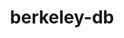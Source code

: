 ---
title: "berkeley-db"
layout: cache
categories: [package, v0.18.1]
meta: {"versions": ["18.1.40"], "compilers": ["gcc@=7.3.1", "gcc@=7.5.0", "gcc@=8.4.0"], "oss": ["amzn2", "ubuntu18.04"], "platforms": ["linux"], "targets": ["aarch64", "graviton2", "x86_64", "x86_64_v3", "x86_64_v4"], "stacks": ["aws-ahug", "aws-ahug-aarch64", "aws-isc", "aws-isc-aarch64", "build_systems", "data-vis-sdk", "e4s", "radiuss", "root", "tutorial"], "num_specs": 6, "num_specs_by_stack": {"e4s": 1, "build_systems": 1, "tutorial": 2, "data-vis-sdk": 1, "radiuss": 1, "root": 6, "aws-isc": 2, "aws-ahug": 2, "aws-ahug-aarch64": 2, "aws-isc-aarch64": 2}}
spec_details: [{"hash": "q6tqmmmitkatscuadcwn6ea32iscs55k", "compiler": "gcc@=7.5.0", "versions": ["18.1.40"], "os": "ubuntu18.04", "platform": "linux", "target": "x86_64", "variants": ["+cxx", "~docs", "patches=b231fcc", "+stl"], "stacks": ["e4s", "build_systems", "tutorial", "data-vis-sdk", "radiuss", "root"], "size": "-", "tarball": "https://binaries.spack.io/releases/v0.18.1/build_cache/linux-ubuntu18.04-x86_64/gcc-7.5.0/berkeley-db-18.1.40/linux-ubuntu18.04-x86_64-gcc-7.5.0-berkeley-db-18.1.40-q6tqmmmitkatscuadcwn6ea32iscs55k.spack"}, {"hash": "bmuizvmby2etri6hp3o4pfr5q6qi7u4x", "compiler": "gcc@=7.3.1", "versions": ["18.1.40"], "os": "amzn2", "platform": "linux", "target": "x86_64_v4", "variants": ["+cxx", "~docs", "patches=b231fcc", "+stl"], "stacks": ["aws-isc", "aws-ahug", "root"], "size": "-", "tarball": "https://binaries.spack.io/releases/v0.18.1/build_cache/linux-amzn2-x86_64_v4/gcc-7.3.1/berkeley-db-18.1.40/linux-amzn2-x86_64_v4-gcc-7.3.1-berkeley-db-18.1.40-bmuizvmby2etri6hp3o4pfr5q6qi7u4x.spack"}, {"hash": "2jnmbv5gy2h3f3e5kc3ih5kcp3yv3gya", "compiler": "gcc@=7.3.1", "versions": ["18.1.40"], "os": "amzn2", "platform": "linux", "target": "graviton2", "variants": ["+cxx", "~docs", "patches=b231fcc", "+stl"], "stacks": ["aws-ahug-aarch64", "aws-isc-aarch64", "root"], "size": "-", "tarball": "https://binaries.spack.io/releases/v0.18.1/build_cache/linux-amzn2-graviton2/gcc-7.3.1/berkeley-db-18.1.40/linux-amzn2-graviton2-gcc-7.3.1-berkeley-db-18.1.40-2jnmbv5gy2h3f3e5kc3ih5kcp3yv3gya.spack"}, {"hash": "st5ncwxrh5ywhwlvg4ibchuoneswdmf4", "compiler": "gcc@=7.3.1", "versions": ["18.1.40"], "os": "amzn2", "platform": "linux", "target": "aarch64", "variants": ["+cxx", "~docs", "patches=b231fcc", "+stl"], "stacks": ["aws-ahug-aarch64", "aws-isc-aarch64", "root"], "size": "-", "tarball": "https://binaries.spack.io/releases/v0.18.1/build_cache/linux-amzn2-aarch64/gcc-7.3.1/berkeley-db-18.1.40/linux-amzn2-aarch64-gcc-7.3.1-berkeley-db-18.1.40-st5ncwxrh5ywhwlvg4ibchuoneswdmf4.spack"}, {"hash": "66t4vyqqclch3rxyxq3kpuiflsurcgm3", "compiler": "gcc@=7.3.1", "versions": ["18.1.40"], "os": "amzn2", "platform": "linux", "target": "x86_64_v3", "variants": ["+cxx", "~docs", "patches=b231fcc", "+stl"], "stacks": ["aws-isc", "aws-ahug", "root"], "size": "-", "tarball": "https://binaries.spack.io/releases/v0.18.1/build_cache/linux-amzn2-x86_64_v3/gcc-7.3.1/berkeley-db-18.1.40/linux-amzn2-x86_64_v3-gcc-7.3.1-berkeley-db-18.1.40-66t4vyqqclch3rxyxq3kpuiflsurcgm3.spack"}, {"hash": "johvuo37ta4fvksrev2oim5wq4nkwba7", "compiler": "gcc@=8.4.0", "versions": ["18.1.40"], "os": "ubuntu18.04", "platform": "linux", "target": "x86_64", "variants": ["+cxx", "~docs", "patches=b231fcc", "+stl"], "stacks": ["tutorial", "root"], "size": "-", "tarball": "https://binaries.spack.io/releases/v0.18.1/build_cache/linux-ubuntu18.04-x86_64/gcc-8.4.0/berkeley-db-18.1.40/linux-ubuntu18.04-x86_64-gcc-8.4.0-berkeley-db-18.1.40-johvuo37ta4fvksrev2oim5wq4nkwba7.spack"}]
---